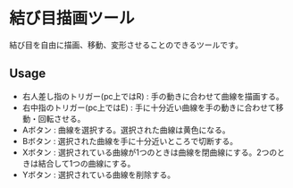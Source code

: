 結び目描画ツール
====
結び目を自由に描画、移動、変形させることのできるツールです。

## Usage
* 右人差し指のトリガー(pc上ではR) : 手の動きに合わせて曲線を描画する。
* 右中指のトリガー(pc上ではE) : 手に十分近い曲線を手の動きに合わせて移動・回転させる。
* Aボタン : 曲線を選択する。選択された曲線は黄色になる。
* Bボタン : 選択された曲線を手に十分近いところで切断する。
* Xボタン : 選択されている曲線が1つのときは曲線を閉曲線にする。2つのときは結合して1つの曲線にする。
* Yボタン : 選択されている曲線を削除する。
